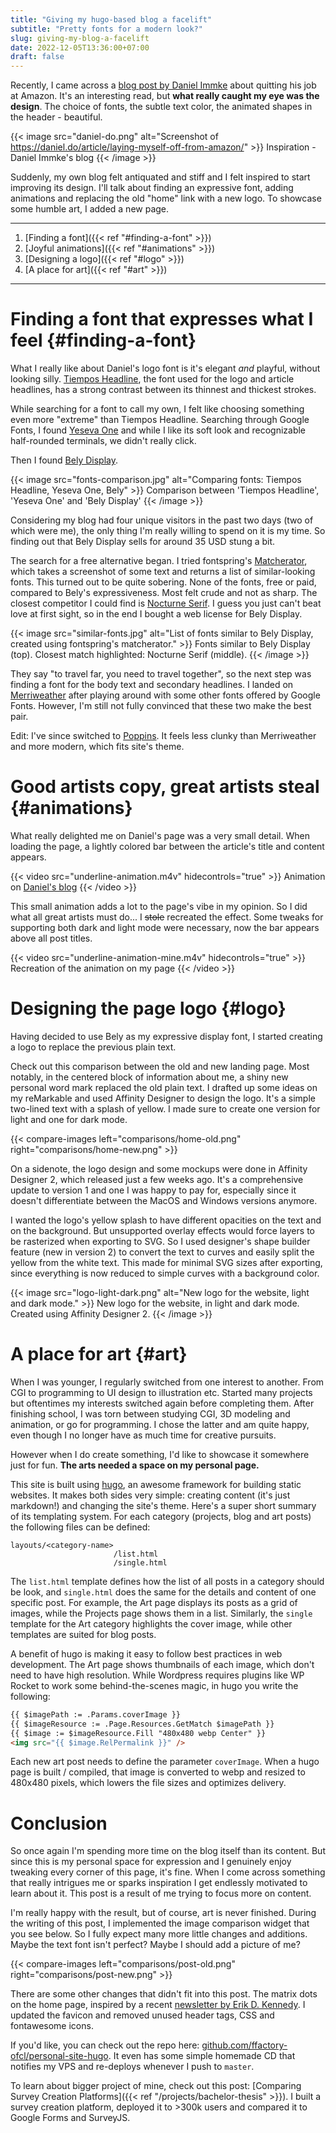 ```yaml
---
title: "Giving my hugo-based blog a facelift"
subtitle: "Pretty fonts for a modern look?"
slug: giving-my-blog-a-facelift
date: 2022-12-05T13:36:00+07:00
draft: false
---
```


<!-- # Inspiration -->
Recently, I came across a [blog post by Daniel Immke](https://daniel.do/article/laying-myself-off-from-amazon/) about quitting his job at Amazon. It's an interesting read, but **what really caught my eye was the design**. The choice of fonts, the subtle text color, the animated shapes in the header - beautiful.

{{< image src="daniel-do.png" alt="Screenshot of https://daniel.do/article/laying-myself-off-from-amazon/" >}}
  Inspiration - Daniel Immke's blog
{{< /image >}}

Suddenly, my own blog felt antiquated and stiff and I felt inspired to start improving its design. I'll talk about finding an expressive font, adding animations and replacing the old "home" link with a new logo. To showcase some humble art, I added a new page. 

---
1. [Finding a font]({{< ref "#finding-a-font" >}})
2. [Joyful animations]({{< ref "#animations" >}})
3. [Designing a logo]({{< ref "#logo" >}})
4. [A place for art]({{< ref "#art" >}})
---

# Finding a font that expresses what I feel {#finding-a-font}
What I really like about Daniel's logo font is it's elegant *and* playful, without looking silly. [Tiempos Headline](https://klim.co.nz/retail-fonts/tiempos-headline/), the font used for the logo and article headlines, has a strong contrast between its thinnest and thickest strokes.

While searching for a font to call my own, I felt like choosing something even more "extreme" than Tiempos Headline. Searching through Google Fonts, I found [Yeseva One](https://fonts.google.com/specimen/Yeseva+One?category=Display&subset=latin&preview.text=Filippo%20Orru&preview.text_type=custom) and while I like its soft look and recognizable half-rounded terminals, we didn't really click.

Then I found [Bely Display](https://www.type-together.com/bely-font).

{{< image src="fonts-comparison.jpg" alt="Comparing fonts: Tiempos Headline, Yeseva One, Bely" >}}
  Comparison between 'Tiempos Headline', 'Yeseva One' and 'Bely Display'
{{< /image >}}

Considering my blog had four unique visitors in the past two days (two of which were me), the only thing I'm really willing to spend on it is my time. So finding out that Bely Display sells for around 35 USD stung a bit. 
<!-- It is also included in Adobe's creative cloud fonts, but I'd only be allowed to use it while my subscription is active, so that wasn't a possibility. -->

The search for a free alternative began. I tried fontspring's [Matcherator](https://www.fontsquirrel.com/matcherator), which takes a screenshot of some text and returns a list of similar-looking fonts. This turned out to be quite sobering. None of the fonts, free or paid, compared to Bely's expressiveness. Most felt crude and not as sharp. The closest competitor I could find is [Nocturne Serif](https://www.fontspring.com/fonts/machalski/nocturne-serif). I guess you just can't beat love at first sight, so in the end I bought a web license for Bely Display. 

{{< image src="similar-fonts.jpg" alt="List of fonts similar to Bely Display, created using fontspring's matcherator." >}}
  Fonts similar to Bely Display (top). Closest match highlighted: Nocturne Serif (middle).
{{< /image >}}

They say "to travel far, you need to travel together", so the next step was finding a font for the body text and secondary headlines. I landed on [Merriweather](https://fonts.google.com/specimen/Merriweather) after playing around with some other fonts offered by Google Fonts. However, I'm still not fully convinced that these two make the best pair. 

Edit: I've since switched to [Poppins](https://fonts.google.com/specimen/Poppins). It feels less clunky than Merriweather and more modern, which fits site's theme. 

# Good artists copy, great artists steal {#animations}
What really delighted me on Daniel's page was a very small detail. When loading the page, a lightly colored bar between the article's title and content appears. 

{{< video src="underline-animation.m4v" hidecontrols="true" >}}
Animation on [Daniel's blog](https://daniel.do/article/laying-myself-off-from-amazon/)
{{< /video >}}


This small animation adds a lot to the page's vibe in my opinion. So I did what all great artists must do... I ~~stole~~ recreated the effect. Some tweaks for supporting both dark and light mode were necessary, now the bar appears above all post titles.

{{< video src="underline-animation-mine.m4v" hidecontrols="true" >}}
Recreation of the animation on my page
{{< /video >}}

# Designing the page logo {#logo}
Having decided to use Bely as my expressive display font, I started creating a logo to replace the previous plain text. 

Check out this comparison between the old and new landing page. Most notably, in the centered block of information about me, a shiny new personal word mark replaced the old plain text. I drafted up some ideas on my reMarkable and used Affinity Designer to design the logo. It's a simple two-lined text with a splash of yellow. I made sure to create one version for light and one for dark mode.

{{< compare-images left="comparisons/home-old.png" right="comparisons/home-new.png" >}}


On a sidenote, the logo design and some mockups were done in Affinity Designer 2, which released just a few weeks ago. It's a comprehensive update to version 1 and one I was happy to pay for, especially since it doesn't differentiate between the MacOS and Windows versions anymore.

I wanted the logo's yellow splash to have different opacities on the text and on the background. But unsupported overlay effects would force layers to be rasterized when exporting to SVG. So I used designer's shape builder feature (new in version 2) to convert the text to curves and easily split the yellow from the white text. This made for minimal SVG sizes after exporting, since everything is now reduced to simple curves with a background color.

{{< image src="logo-light-dark.png" alt="New logo for the website, light and dark mode." >}}
  New logo for the website, in light and dark mode. Created using Affinity Designer 2.
{{< /image >}}

# A place for art {#art}
When I was younger, I regularly switched from one interest to another. From CGI to programming to UI design to illustration etc. Started many projects but oftentimes my interests switched again before completing them. After finishing school, I was torn between studying CGI, 3D modeling and animation, or go for programming. I chose the latter and am quite happy, even though I no longer have as much time for creative pursuits.

However when I do create something, I'd like to showcase it somewhere just for fun. **The arts needed a space on my personal page.**

This site is built using [hugo](https://gohugo.io/), an awesome framework for building static websites. It makes both sides very simple: creating content (it's just markdown!) and changing the site's theme.
Here's a super short summary of its templating system. For each category (projects, blog and art posts) the following files can be defined:

```text
layouts/<category-name>
                       /list.html
                       /single.html
```

The `list.html` template defines how the list of all posts in a category should be look, and `single.html` does the same for the details and content of one specific post.  For example, the Art page displays its posts as a grid of images, while the Projects page shows them in a list. Similarly, the `single` template for the Art category highlights the cover image, while other templates are suited for blog posts.
<!-- If they aren't provided, hugo uses the default list and single template files. -->

A benefit of hugo is making it easy to follow best practices in web development. The Art page shows thumbnails of each image, which don't need to have high resolution. While Wordpress requires plugins like WP Rocket to work some behind-the-scenes magic, in hugo you write the following:

```html
{{ $imagePath := .Params.coverImage }}
{{ $imageResource := .Page.Resources.GetMatch $imagePath }}
{{ $image := $imageResource.Fill "480x480 webp Center" }}
<img src="{{ $image.RelPermalink }}" />
```

Each new art post needs to define the parameter `coverImage`. When a hugo page is built / compiled, that image is converted to webp and resized to 480x480 pixels, which lowers the file sizes and optimizes delivery.


# Conclusion
So once again I'm spending more time on the blog itself than its content. But since this is my personal space for expression and I genuinely enjoy tweaking every corner of this page, it's fine. When I come across something that really intrigues me or sparks inspiration I get endlessly motivated to learn about it. This post is a result of me trying to focus more on content. 

I'm really happy with the result, but of course, art is never finished. During the writing of this post, I implemented the image comparison widget that you see below. So I fully expect many more little changes and additions. Maybe the text font isn't perfect? Maybe I should add a picture of me?

{{< compare-images left="comparisons/post-old.png" right="comparisons/post-new.png" >}}

There are some other changes that didn't fit into this post. The matrix dots on the home page, inspired by a recent [newsletter by Erik D. Kennedy](https://www.learnui.design/newsletter.html). I updated the favicon and removed unused header tags, CSS and fontawesome icons.

If you'd like, you can check out the repo here: [github.com/ffactory-ofcl/personal-site-hugo](https://github.com/ffactory-ofcl/personal-site-hugo). It even has some simple homemade CD that notifies my VPS and re-deploys whenever I push to `master`.

To learn about bigger project of mine, check out this post: [Comparing Survey Creation Platforms]({{< ref "/projects/bachelor-thesis" >}}). I built a survey creation platform, deployed it to >300k users and compared it to Google Forms and SurveyJS.